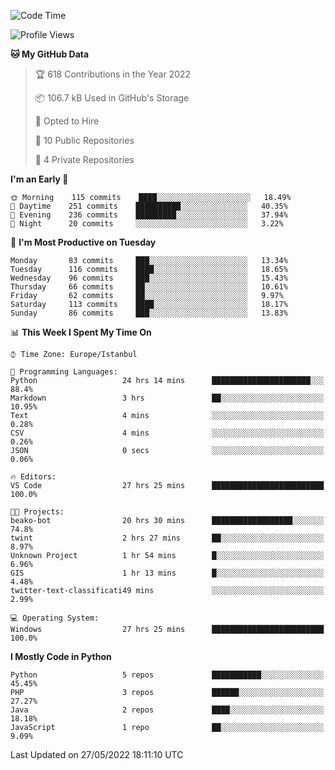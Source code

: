 <!--START_SECTION:waka-->
![Code Time](http://img.shields.io/badge/Code%20Time-245%20hrs%2015%20mins-blue)

![Profile Views](http://img.shields.io/badge/Profile%20Views-3-blue)

**🐱 My GitHub Data** 

> 🏆 618 Contributions in the Year 2022
 > 
> 📦 106.7 kB Used in GitHub's Storage 
 > 
> 💼 Opted to Hire
 > 
> 📜 10 Public Repositories 
 > 
> 🔑 4 Private Repositories  
 > 
**I'm an Early 🐤** 

```text
🌞 Morning    115 commits    ████░░░░░░░░░░░░░░░░░░░░░   18.49% 
🌆 Daytime    251 commits    ██████████░░░░░░░░░░░░░░░   40.35% 
🌃 Evening    236 commits    █████████░░░░░░░░░░░░░░░░   37.94% 
🌙 Night      20 commits     ░░░░░░░░░░░░░░░░░░░░░░░░░   3.22%

```
📅 **I'm Most Productive on Tuesday** 

```text
Monday       83 commits     ███░░░░░░░░░░░░░░░░░░░░░░   13.34% 
Tuesday      116 commits    ████░░░░░░░░░░░░░░░░░░░░░   18.65% 
Wednesday    96 commits     ███░░░░░░░░░░░░░░░░░░░░░░   15.43% 
Thursday     66 commits     ██░░░░░░░░░░░░░░░░░░░░░░░   10.61% 
Friday       62 commits     ██░░░░░░░░░░░░░░░░░░░░░░░   9.97% 
Saturday     113 commits    ████░░░░░░░░░░░░░░░░░░░░░   18.17% 
Sunday       86 commits     ███░░░░░░░░░░░░░░░░░░░░░░   13.83%

```


📊 **This Week I Spent My Time On** 

```text
⌚︎ Time Zone: Europe/Istanbul

💬 Programming Languages: 
Python                   24 hrs 14 mins      ██████████████████████░░░   88.4% 
Markdown                 3 hrs               ██░░░░░░░░░░░░░░░░░░░░░░░   10.95% 
Text                     4 mins              ░░░░░░░░░░░░░░░░░░░░░░░░░   0.28% 
CSV                      4 mins              ░░░░░░░░░░░░░░░░░░░░░░░░░   0.26% 
JSON                     0 secs              ░░░░░░░░░░░░░░░░░░░░░░░░░   0.06%

🔥 Editors: 
VS Code                  27 hrs 25 mins      █████████████████████████   100.0%

🐱‍💻 Projects: 
beako-bot                20 hrs 30 mins      ██████████████████░░░░░░░   74.8% 
twint                    2 hrs 27 mins       ██░░░░░░░░░░░░░░░░░░░░░░░   8.97% 
Unknown Project          1 hr 54 mins        █░░░░░░░░░░░░░░░░░░░░░░░░   6.96% 
GIS                      1 hr 13 mins        █░░░░░░░░░░░░░░░░░░░░░░░░   4.48% 
twitter-text-classificati49 mins             ░░░░░░░░░░░░░░░░░░░░░░░░░   2.99%

💻 Operating System: 
Windows                  27 hrs 25 mins      █████████████████████████   100.0%

```

**I Mostly Code in Python** 

```text
Python                   5 repos             ███████████░░░░░░░░░░░░░░   45.45% 
PHP                      3 repos             ██████░░░░░░░░░░░░░░░░░░░   27.27% 
Java                     2 repos             ████░░░░░░░░░░░░░░░░░░░░░   18.18% 
JavaScript               1 repo              ██░░░░░░░░░░░░░░░░░░░░░░░   9.09%

```



 Last Updated on 27/05/2022 18:11:10 UTC
<!--END_SECTION:waka-->

<!--
**3nws/3nws** is a ✨ _special_ ✨ repository because its `README.md` (this file) appears on your GitHub profile.

Here are some ideas to get you started:

- 🔭 I’m currently working on ...
- 🌱 I’m currently learning ...
- 👯 I’m looking to collaborate on ...
- 🤔 I’m looking for help with ...
- 💬 Ask me about ...
- 📫 How to reach me: ...
- 😄 Pronouns: ...
- ⚡ Fun fact: ...
-->
